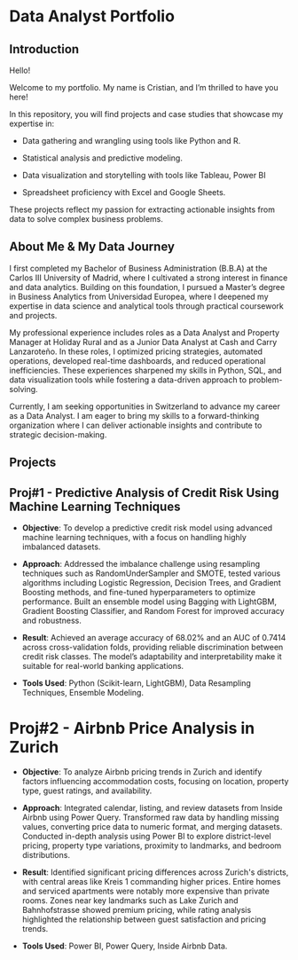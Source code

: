 # Data Analyst Portfolio

## Introduction

Hello!

Welcome to my portfolio. My name is Cristian, and I’m thrilled to have you here!

In this repository, you will find projects and case studies that showcase my expertise in:

* Data gathering and wrangling using tools like Python and R.

* Statistical analysis and predictive modeling.

* Data visualization and storytelling with tools like Tableau, Power BI

* Spreadsheet proficiency with Excel and Google Sheets.

These projects reflect my passion for extracting actionable insights from data to solve complex business problems.

## About Me & My Data Journey

I first completed my Bachelor of Business Administration (B.B.A) at the Carlos III University of Madrid, where I cultivated a strong interest in finance and data analytics. Building on this foundation, I pursued a Master’s degree in Business Analytics from Universidad Europea, where I deepened my expertise in data science and analytical tools through practical coursework and projects.

My professional experience includes roles as a Data Analyst and Property Manager at Holiday Rural and as a Junior Data Analyst at Cash and Carry Lanzaroteño. In these roles, I optimized pricing strategies, automated operations, developed real-time dashboards, and reduced operational inefficiencies. These experiences sharpened my skills in Python, SQL, and data visualization tools while fostering a data-driven approach to problem-solving.

Currently, I am seeking opportunities in Switzerland to advance my career as a Data Analyst. I am eager to bring my skills to a forward-thinking organization where I can deliver actionable insights and contribute to strategic decision-making.

## Projects

## Proj#1 - Predictive Analysis of Credit Risk Using Machine Learning Techniques

- **Objective**: To develop a predictive credit risk model using advanced machine learning techniques, with a focus on handling highly imbalanced datasets.

- **Approach**: Addressed the imbalance challenge using resampling techniques such as RandomUnderSampler and SMOTE, tested various algorithms including Logistic Regression, Decision Trees, and Gradient Boosting methods, and fine-tuned hyperparameters to optimize performance. Built an ensemble model using Bagging with LightGBM, Gradient Boosting Classifier, and Random Forest for improved accuracy and robustness.

- **Result**: Achieved an average accuracy of 68.02% and an AUC of 0.7414 across cross-validation folds, providing reliable discrimination between credit risk classes. The model’s adaptability and interpretability make it suitable for real-world banking applications.

- **Tools Used**: Python (Scikit-learn, LightGBM), Data Resampling Techniques, Ensemble Modeling.

# Proj#2 - Airbnb Price Analysis in Zurich

- **Objective**: To analyze Airbnb pricing trends in Zurich and identify factors influencing accommodation costs, focusing on location, property type, guest ratings, and availability.
  
- **Approach**: Integrated calendar, listing, and review datasets from Inside Airbnb using Power Query. Transformed raw data by handling missing values, converting price data to numeric format, and merging datasets. Conducted in-depth analysis using Power BI to explore district-level pricing, property type variations, proximity to landmarks, and bedroom distributions.
  
- **Result**: Identified significant pricing differences across Zurich's districts, with central areas like Kreis 1 commanding higher prices. Entire homes and serviced apartments were notably more expensive than private rooms. Zones near key landmarks such as Lake Zurich and Bahnhofstrasse showed premium pricing, while rating analysis highlighted the relationship between guest satisfaction and pricing trends.
  
- **Tools Used**: Power BI, Power Query, Inside Airbnb Data.

